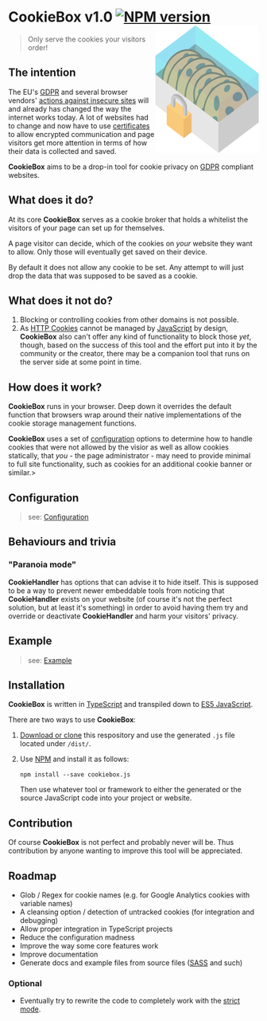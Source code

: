 # CookieBox v1.0 [![NPM version](https://img.shields.io/npm/v/cookiebox.js.svg)](https://www.npmjs.com/package/cookiebox.js) <img align="right" src="doc/img/logo.png" />
> Only serve the cookies your visitors order!

## The intention
The EU's [GDPR](https://www.eugdpr.org/) and several browser vendors'
[actions against insecure sites](https://thenextweb.com/google/2015/12/17/unsecured-websites-are-about-to-get-hammered-in-googles-search-ranking/)
will and already has changed the way the internet works today. A lot of
websites had to change and now have to use
[certificates](https://en.wikipedia.org/wiki/Transport_Layer_Security)
to allow encrypted communication and page visitors get more attention in
terms of how their data is collected and saved.

**CookieBox** aims to be a drop-in tool for cookie privacy on
[GDPR](https://www.eugdpr.org/) compliant websites.


## What does it do?
At its core **CookieBox** serves as a cookie broker that holds a
whitelist the visitors of your page can set up for themselves.

A page visitor can decide, which of the cookies on *your* website they
want to allow. Only those will eventually get saved on their device.

By default it does not allow any cookie to be set. Any attempt to will
just drop the data that was supposed to be saved as a cookie.


## What does it not do?
1.	Blocking or controlling cookies from other domains is not possible.
1.	As [HTTP Cookies](https://developer.mozilla.org/docs/Web/HTTP/Cookies)
	cannot be managed by [JavaScript](https://www.javascript.com/) by
	design, **CookieBox** also can't offer any kind of functionality
	to block those *yet*, though, based on the success of this tool and
	the effort put into it by the community or the creator, there may be
	a companion tool that runs on the server side at some point in time.

## How does it work?
**CookieBox** runs in your browser. Deep down it overrides the default
function that browsers wrap around their native implementations of the
cookie storage management functions.

**CookieBox** uses a set of [configuration](#configuration) options to
determine how to handle cookies that were not allowed by the visior as
well as allow cookies statically, that *you* - the page administrator -
may need to provide minimal to full site functionality, such as cookies
for an additional cookie banner or similar.>


## Configuration
> see: [Configuration](doc/Configuration.md)

## Behaviours and trivia
### "Paranoia mode"
**CookieHandler** has options that can advise it to hide itself. This is
supposed to be a way to prevent newer embeddable tools from noticing
that **CookieHandler** exists on your website (of course it's not the
perfect solution, but at least it's something) in order to avoid having
them try and override or deactivate **CookieHandler** and harm your
visitors' privacy.


## Example
> see: [Example](example/index.html)


## Installation
**CookieBox** is written in [TypeScript](https://www.typescriptlang.org/)
and transpiled down to [ES5 JavaScript](https://www.ecma-international.org/ecma-262/5.1/).

There are two ways to use **CookieBox**:

1.	[Download or clone](https://help.github.com/articles/cloning-a-repository/)
	this respository and use the generated `.js` file located under
	`/dist/`.

1.	Use [NPM](https://www.npmjs.com/) and install it as follows:

	```shell
	npm install --save cookiebox.js
	```

	Then use whatever tool or framework to either the generated or the
	source JavaScript code into your project or website.

## Contribution
Of course **CookieBox** is not perfect and probably never will be. Thus
contribution by anyone wanting to improve this tool will be appreciated.


## Roadmap
-	Glob / Regex for cookie names (e.g. for Google Analytics cookies with
    variable names)
-	A cleansing option / detection of untracked cookies (for integration and
    debugging)
-	Allow proper integration in TypeScript projects
-	Reduce the configuration madness
-	Improve the way some core features work 
-	Improve documentation
-	Generate docs and example files from source files
	([SASS](https://sass-lang.com/) and such)

### Optional
-	Eventually try to rewrite the code to completely work with the
[strict mode](https://developer.mozilla.org/docs/Web/JavaScript/Reference/Strict_mode).
